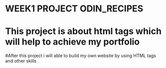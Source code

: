 # WEEK1 PROJECT ODIN_RECIPES
# This project is about html tags which will help to achieve my portfolio
#After this project i will able to build my own website by using HTML tags and other skills